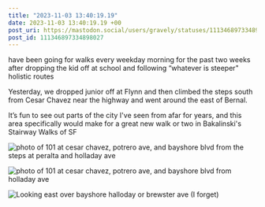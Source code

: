 ```yaml
---
title: "2023-11-03 13:40:19.19"
date: 2023-11-03 13:40:19.19 +00
post_uri: https://mastodon.social/users/gravely/statuses/111346897334898027
post_id: 111346897334898027
---
```

have been going for walks every weekday morning for the past two weeks after dropping the kid off at school and following “whatever is steeper" holistic routes

Yesterday, we dropped junior off at Flynn and then climbed the steps south from Cesar Chavez near the highway and went around the east of Bernal.

It’s fun to see out parts of the city I've seen from afar for years, and this area specifically would make for a great new walk or two in Bakalinski's Stairway Walks of SF


![photo of 101 at cesar chavez, potrero ave, and bayshore blvd from the steps at peralta and holladay ave](/images/111346896876665601.jpeg)

![photo of 101 at cesar chavez, potrero ave, and bayshore blvd from holladay ave](/images/111346896979909760.jpeg)

![Looking east over bayshore halloday or brewster ave (I forget)](/images/111346897083378546.jpeg)

